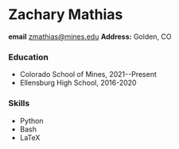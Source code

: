# Zachary Mathias
**email** zmathias@mines.edu 
**Address:** Golden, CO
### Education
- Colorado School of Mines, 2021--Present
- Ellensburg High School, 2016-2020
### Skills
- Python
- Bash
- LaTeX
